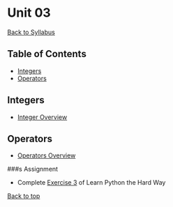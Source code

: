# <a id="top"><a>Unit 03

[Back to Syllabus](../README.md)

## Table of Contents
- [Integers](#integers)
- [Operators](#operators)

## <a id="integers"></a>Integers
- [Integer Overview](https://www.w3schools.com/python/python_numbers.asp)

## <a id="operators"></a>Operators
- [Operators Overview](https://www.w3schools.com/python/python_operators.asp)

###s Assignment
- Complete [Exercise 3](https://learnpythonthehardway.org/python3/ex3.html) of Learn Python the Hard Way

[Back to top](#top)